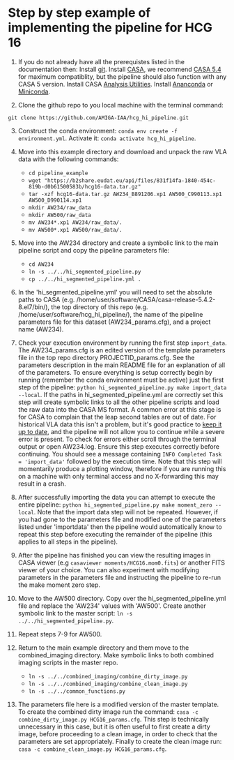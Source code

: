 # Step by step example of implementing the pipeline for HCG 16

1. If you do not already have all the prerequistes listed in the documentation then: Install [git](https://git-scm.com/). Install [CASA](https://casa.nrao.edu/casa_obtaining.shtml), we recommend [CASA 5.4](https://casa.nrao.edu/download/distro/casa/release/el7/casa-release-5.4.2-5.el7.tar.gz) for maximum compatiblity, but the pipeline should also function with any CASA 5 version. Install CASA [Analysis Utilities](https://casaguides.nrao.edu/index.php/Analysis_Utilities). Install [Ananconda](https://www.anaconda.com/) or [Miniconda](https://docs.conda.io/en/latest/miniconda.html).

2. Clone the github repo to you local machine with the terminal command:

```
git clone https://github.com/AMIGA-IAA/hcg_hi_pipeline.git
```

3. Construct the conda environment: `conda env create -f environment.yml`. Activate it: `conda activate hcg_hi_pipeline`.

4. Move into this example directory and download and unpack the raw VLA data with the following commands:
    - `cd pipeline_example`
    - `wget "https://b2share.eudat.eu/api/files/831f14fa-1840-454c-819b-d0b61500583b/hcg16-data.tar.gz"`
    - `tar -xzf hcg16-data.tar.gz AW234_B891206.xp1 AW500_C990113.xp1 AW500_D990114.xp1`
    - `mkdir AW234/raw_data`
    - `mkdir AW500/raw_data`
    - `mv AW234*.xp1 AW234/raw_data/.`
    - `mv AW500*.xp1 AW500/raw_data/.`
    
5. Move into the AW234 directory and create a symbolic link to the main pipeline script and copy the pipeline parameters file:
    - `cd AW234`
    - `ln -s ../../hi_segmented_pipeline.py`
    - `cp ../../hi_segmented_pipeline.yml .`

6. In the 'hi\_segmented\_pipeline.yml' you will need to set the absolute paths to CASA (e.g. /home/user/software/CASA/casa-release-5.4.2-8.el7/bin/), the top directory of this repo (e.g. /home/user/software/hcg\_hi\_pipeline/), the name of the pipeline parameters file for this dataset (AW234\_params.cfg), and a project name (AW234).

7. Check your execution environment by running the first step `import_data`. The AW234\_params.cfg is an edited version of the template parameters file in the top repo directory PROJECTID\_params.cfg. See the parameters description in the main README file for an explanation of all of the parameters. To ensure everything is setup correctly begin by running (remember the conda environment must be active) just the first step of the pipeline: `python hi_segmented_pipeline.py make import_data --local`. If the paths in hi\_segmented\_pipeline.yml are correctly set this step will create symbolic links to all the other pipeline scripts and load the raw data into the CASA MS format. A common error at this stage is for CASA to complain that the leap second tables are out of date. For historical VLA data this isn't a problem, but it's good practice to [keep it up to date](https://casaguides.nrao.edu/index.php/Fixing_out_of_date_TAI_UTC_tables_(missing_information_on_leap_seconds)), and the pipeline will not allow you to continue while a severe error is present. To check for errors either scroll through the terminal output or open AW234.log. Ensure this step executes correctly before continuing. You should see a message containing `INFO Completed Task = 'import_data'` followed by the execution time. Note that this step will momentarily produce a plotting window, therefore if you are running this on a machine with only terminal access and no X-forwarding this may result in a crash.

8. After successfully importing the data you can attempt to execute the entire pipeline: `python hi_segmented_pipeline.py make moment_zero --local`. Note that the import data step will not be repeated. However, if you had gone to the parameters file and modified one of the parameters listed under 'importdata' then the pipeline would automatically know to repeat this step before executing the remainder of the pipeline (this applies to all steps in the pipeline).

9. After the pipeline has finished you can view the resulting images in CASA viewer (e.g `casaviewer moments/HCG16.mom0.fits`) or another FITS viewer of your choice. You can also experiment with modifying parameters in the parameters file and instructing the pipeline to re-run the make moment zero step.

10. Move to the AW500 directory. Copy over the hi\_segmented\_pipeline.yml file and replace the 'AW234' values with 'AW500'. Create another symbolic link to the master script: `ln -s ../../hi_segmented_pipeline.py`.

11. Repeat steps 7-9 for AW500.

12. Return to the main example directory and them move to the combined\_imaging directory. Make symbolic links to both combined imaging scripts in the master repo.
    - `ln -s ../../combined_imaging/combine_dirty_image.py`
    - `ln -s ../../combined_imaging/combine_clean_image.py`
    - `ln -s ../../common_functions.py`
    
13. The parameters file here is a modified version of the master template. To create the combined dirty image run the command: `casa -c combine_dirty_image.py HCG16_params.cfg`. This step is technically unnecessary in this case, but it is often useful to first create a dirty image, before proceeding to a clean image, in order to check that the parameters are set appropriately. Finally to create the clean image run: `casa -c combine_clean_image.py HCG16_params.cfg`.
